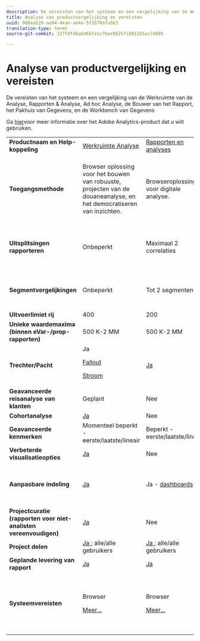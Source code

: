 ```yaml
---
description: De vereisten van het systeem en een vergelijking van de Werkruimte van de Analyse, Rapporten & Analyse, Ad hoc Analyse, de Bouwer van het Rapport, het Pakhuis van Gegevens, en de Workbench van Gegevens
title: Analyse van productvergelijking en vereisten
uuid: 988eab20-aa94-4eae-ae4a-5f2b70afa5b3
translation-type: tm+mt
source-git-commit: 327fdfd6a6d6bfe1c7bae9825fc8812b5ac7d095

---
```



# Analyse van productvergelijking en vereisten

De vereisten van het systeem en een vergelijking van de Werkruimte van de Analyse, Rapporten &amp; Analyse, Ad hoc Analyse, de Bouwer van het Rapport, het Pakhuis van Gegevens, en de Workbench van Gegevens

Ga [hier](/help/admin/c-analytics-product-comparison/which-analytics-tool.md)voor meer informatie over het Adobe Analytics-product dat u wilt gebruiken.

<table id="table_8A42BE3253024552A170F6471B1E4D1D"> 
 <tbody> 
  <tr> 
   <td> <b>Productnaam en Help-koppeling</b> </td> 
   <td> <a href="https://docs.adobe.com/content/help/en/analytics/analyze/analysis-workspace/analysis-workspace-features.html"> Werkruimte Analyse </a> </td> 
   <td> <a href="https://docs.adobe.com/content/help/en/analytics/analyze/reports-analytics/getting-started.html"> Rapporten en analyses </a> </td> 
   <td> <a href="https://docs.adobe.com/content/help/en/analytics/analyze/ad-hoc-analysis/adhoc-home.html"> Ad hoc-analyse </a> </td> 
   <td> <a href="https://docs.adobe.com/content/help/en/analytics/analyze/report-builder/home.html"> Report Builder </a> </td> 
   <td> <a href="https://docs.adobe.com/content/help/en/analytics/export/data-warehouse/data-warehouse.html"> Data Warehouse </a> </td> 
   <td> <a href="https://docs.adobe.com/content/help/en/data-workbench/using/home.html"> Data Workbench </a> </td> 
  </tr> 
  <tr> 
   <td> <b>Toegangsmethode</b> </td> 
   <td> Browser oplossing voor het bouwen van robuuste, projecten van de douaneanalyse, en het democratiseren van inzichten. </td> 
   <td> Browseroplossing voor digitale analyse. </td> 
   <td> Op Java gebaseerde tool voor geavanceerde digitale analyse. </td> 
   <td> De toe:voegen-binnen van Excel die u aangepaste verzoeken van R&amp;A gegevens laat bouwen, en visualiseert gebruikend Microsoft Excel. </td> 
   <td colname="col06"> Browser oplossing die rapporten in <span class="filepath"> .csv </span> formaat produceert. Kan bestanden in tableau-indeling genereren. </td> 
   <td colname="col6"> Multikanaalanalyseprogramma voor geavanceerde analyse, zoals het modelleren van de douaneattributie, voorspellende analyse, en 360 klantenanalyse. </td> 
  </tr> 
  <tr> 
   <td> <b>Uitsplitsingen rapporteren</b> </td> 
   <td> Onbeperkt </td> 
   <td> Maximaal 2 correlaties </td> 
   <td> Onbeperkt </td> 
   <td> Maximaal 2 correlaties </td> 
   <td colname="col06"> Voert volledig uitgevouwen, onbeperkte uitsplitsingen uit, onderverdeeld door segment. </td> 
   <td colname="col6"> Onbeperkt </td> 
  </tr> 
  <tr> 
   <td> <b>Segmentvergelijkingen</b> </td> 
   <td> Onbeperkt </td> 
   <td> Tot 2 segmenten </td> 
   <td> Onbeperkt </td> 
   <td> Onbeperkt (gegevensverzoek stapelen) </td> 
   <td colname="col06"> 1 segment. Ondersteunt meerdere (gestapelde) segmenten. </td> 
   <td colname="col6"> Onbeperkt </td> 
  </tr> 
  <tr> 
   <td> <b>Uitvoerlimiet rij</b> </td> 
   <td> 400 </td> 
   <td> 200 </td> 
   <td> 50,000 </td> 
   <td> 50,000 </td> 
   <td colname="col06"> Onbeperkt </td> 
   <td colname="col6"> Aanpasbaar </td> 
  </tr> 
  <tr> 
   <td> <b>Unieke waardemaxima (binnen eVar-/prop-rapporten)</b> </td> 
   <td> 500 K-2 MM </td> 
   <td> 500 K-2 MM </td> 
   <td> 500 K-2 MM </td> 
   <td> 500 K-2 MM </td> 
   <td colname="col06"> Onbeperkt </td> 
   <td colname="col6"> Aanpasbaar </td> 
  </tr> 
  <tr> 
   <td> <b>Trechter/Pacht</b> </td> 
   <td> Ja <p> </p> <a href="https://docs.adobe.com/content/help/en/analytics/analyze/analysis-workspace/visualizations/fallout/fallout-flow.html"> Fallout </a> <p> <a href="https://docs.adobe.com/content/help/en/analytics/analyze/analysis-workspace/visualizations/fallout/fallout-flow.html"> Stroom </a> </p> </td> 
   <td> <a href="https://docs.adobe.com/content/help/en/analytics/analyze/reports-analytics/reports.html"> Ja </a> </td> 
   <td> <a href="https://docs.adobe.com/content/help/en/analytics/analyze/ad-hoc-analysis/c-reports-paths.html"> Ja </a> </td> 
   <td> Ja </td> 
   <td colname="col06"> Nee </td> 
   <td colname="col6"> Ja </td> 
  </tr> 
  <tr> 
   <td> <b>Geavanceerde reisanalyse van klanten</b> </td> 
   <td> Geplant </td> 
   <td> Nee </td> 
   <td> Ja </td> 
   <td> Nee </td> 
   <td colname="col06"> Nee </td> 
   <td colname="col6"> Ja </td> 
  </tr> 
  <tr> 
   <td> <b>Cohortanalyse</b> </td> 
   <td> <a href="https://docs.adobe.com/content/help/en/analytics/analyze/analysis-workspace/visualizations/cohort-table/cohort-analysis.html"> Ja </a> </td> 
   <td> Nee </td> 
   <td> Nee </td> 
   <td> Nee </td> 
   <td colname="col06"> Nee </td> 
   <td colname="col6"> Ja </td> 
  </tr> 
  <tr> 
   <td> <b>Geavanceerde kenmerken</b> </td> 
   <td> Momenteel beperkt - eerste/laatste/lineair </td> 
   <td> Beperkt - eerste/laatste/lineair </td> 
   <td> Beperkt - eerste/laatste/lineair </td> 
   <td> Beperkt - eerste/laatste/lineair </td> 
   <td colname="col06"> Beperkt - eerste/laatste/lineair </td> 
   <td colname="col6"> Ja </td> 
  </tr> 
  <tr> 
   <td> <b>Verbeterde visualisatieopties</b> </td> 
   <td> <a href="https://docs.adobe.com/content/help/en/analytics/analyze/analysis-workspace/analysis-workspace-features.html"> Ja </a> </td> 
   <td> Nee </td> 
   <td> Ja </td> 
   <td> Ja </td> 
   <td colname="col06"> Nee </td> 
   <td colname="col6"> Ja </td> 
  </tr> 
  <tr> 
   <td> <b>Aanpasbare indeling</b> </td> 
   <td> <a href="https://docs.adobe.com/content/help/en/analytics/analyze/analysis-workspace/analysis-workspace-features.html"> Ja </a> </td> 
   <td> Ja - <a href="https://docs.adobe.com/content/help/en/analytics/admin/server-call-usage/server-call-usage-dashboard.html"> dashboards </a> </td> 
   <td> Nee </td> 
   <td> <a href="https://docs.adobe.com/content/help/en/analytics/analyze/report-builder/layout/configure-the-custom-layout.html"> Ja </a> </td> 
   <td colname="col06"> <p> De resultaten van de soort door onderverdeling of door metriek. </p> </td> 
   <td colname="col6"> Ja </td> 
  </tr> 
  <tr> 
   <td> <b>Projectcuratie (rapporten voor niet-analisten vereenvoudigen)</b> </td> 
   <td> <a href="https://docs.adobe.com/content/help/en/analytics/analyze/analysis-workspace/curate-share/curate.html"> Ja </a> </td> 
   <td> Nee </td> 
   <td> Nee </td> 
   <td> Ja </td> 
   <td colname="col06"> Nee </td> 
   <td colname="col6"> Ja </td> 
  </tr> 
  <tr> 
   <td> <b>Project delen</b> </td> 
   <td> <a href="https://docs.adobe.com/content/help/en/analytics/analyze/analysis-workspace/curate-share/curate.html"> Ja </a>; alle/alle gebruikers </td> 
   <td> <a href="https://docs.adobe.com/content/help/en/analytics/analyze/reports-analytics/scheduling.html"> Ja </a>; alle/alle gebruikers </td> 
   <td> Alleen bij gebruikers voor ad-hocanalyse </td> 
   <td> Ja; alle/alle gebruikers </td> 
   <td colname="col06"> Nee </td> 
   <td colname="col6"> Ja </td> 
  </tr> 
  <tr> 
   <td> <b>Geplande levering van rapport</b> </td> 
   <td> <a href="https://docs.adobe.com/content/help/en/analytics/analyze/analysis-workspace/curate-share/schedule-projects.html"> Ja </a> </td> 
   <td> <a href="https://docs.adobe.com/content/help/en/analytics/analyze/reports-analytics/scheduling.html"> Ja </a> </td> 
   <td> <a href="https://docs.adobe.com/content/help/en/analytics/analyze/ad-hoc-analysis/c-schedule.html"> Ja </a> </td> 
   <td> <a href="https://docs.adobe.com/content/help/en/analytics/analyze/report-builder/t-schedule-a-data-request.html"> Ja </a> </td> 
   <td colname="col06"> Ja </td> 
   <td colname="col6"> Ja </td> 
  </tr> 
  <tr> 
   <td> <b>Systeemvereisten</b> </td> 
   <td> <p>Browser </p> <p> <a href="https://docs.adobe.com/content/help/en/analytics/admin/admin-tools/server-side-forwarding/ssf-requirements.html"> Meer... </a> </p> </td> 
   <td> <p>Browser </p> <p> <a href="https://docs.adobe.com/content/help/en/analytics/admin/admin-tools/server-side-forwarding/ssf-requirements.html"> Meer... </a> </p> </td> 
   <td> <p>Java </p> <p> <a href="https://docs.adobe.com/content/help/en/analytics/analyze/ad-hoc-analysis/c-getting-started.html"> Meer... </a> </p> </td> 
   <td> <p>Windows, MS Excel </p> <p> <a href="https://docs.adobe.com/content/help/en/analytics/analyze/report-builder/report-builder-setup/system-requirements.html"> Meer... </a> </p> </td> 
   <td colname="col06"> Browser en programma voor het openen van <span class="filepath"> .csv- </span> bestanden, zoals MS Excel. Kan bestanden in tableau-indeling genereren. </td> 
   <td colname="col6"> Windows 64-bits, goede grafische adapter voor OpenGL 3.2 ( <u><a href="https://docs.adobe.com/content/help/en/data-workbench/using/install/c-data-workbench-client-install.html"> Meer... </a></u> ) </td> 
  </tr> 
 </tbody> 
</table>

